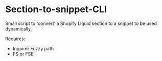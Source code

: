 # Section-to-snippet-CLI
Small script to 'convert' a Shopify Liquid section to a snippet to be used dynamically. 


Requires:
  * Inquirer Fuzzy path
  * FS or FSE
